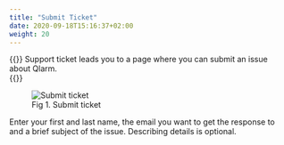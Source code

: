 ```yaml
---
title: "Submit Ticket"
date: 2020-09-18T15:16:37+02:00
weight: 20
---
```



{{<lead>}}
Support ticket leads you to a page where you can submit an issue about Qlarm. <br />
{{</lead>}}
<figure class="image_container">
    <img class="center_image" src="/submit_issue.png" alt="Submit ticket">
    <figcaption>Fig 1. Submit ticket</figcaption>
</figure>

Enter your first and last name, the email you want to get the response to and a brief subject of the issue. Describing details is optional. 